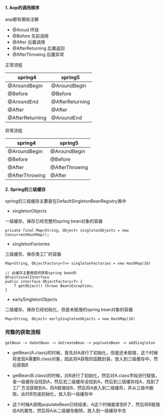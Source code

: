 #### 1. Aop的调用顺序

aop都有哪些注解

- @Aroud    环绕
- @Before   先前调用
- @After    后置调用
- @AfterReturning   后置返回
- @AfterThrowing    后置异常

正常流程

| spring4 | spring5
|---|---
| @AroundBegin | @AroundBegin
| @Before | @Before
| @AroundEnd | @AfterReturning
| @After |  @After
| @AfterReturning | @AroundEnd


异常流程

| spring4 | spring5
|---|---
| @AroundBegin | @AroundBegin
| @Before | @Before
| @After |  @AfterThrowing
| @AfterThrowing | @After


#### 2. Spring的三级缓存

spring的三级缓存主要是在DefaultSingletonBeanRegistry类中

- singletonObjects

一级缓存，保存已经完整的spring bean对象的容器

    private final Map<String, Object> singletonObjects = new ConcurrentHashMap();

- singletonFactories

三级缓存，保存类工厂的容器

    Map<String, ObjectFactory<?>> singletonFactories = new HashMap(16)
    
    // 此缓存主要是提供获取spring bean的
    @FunctionalInterface
    public interface ObjectFactory<T> {
        T getObject() throws BeansException;
    }

- earlySingletonObjects

二级缓存，保存已经初始化，但是未赋值的spring bean对象的容器

    Map<String, Object> earlySingletonObjects = new HashMap(16)

### 完整的获取流程

    getBean -> doGetBean -> doCreateBean -> popluateBean -> addSingleton

- getBean(A.class)的时候，首先对A进行了初始化，但是还未赋值，这个时候将发现A需要B.class对象，因此将A获取的函数封装，放入到三级缓存中，然后获取B

- getBean(B.class)的时候，对B进行了初始化，然后对A.class字段进行赋值，查一级缓存没找到A，然后去二级缓存没找到A，然后到三级缓存找A，找到了工厂方法获取到A，将A赋值给B，然后将A放入到二级缓存，并从三级中删除。此时B完成初始化，放入到一级缓存中

- 这个时候A调用populateBean已经结束，A这个时候能拿到B了，然后将B赋值给A的属性，然后将A从二级缓存删除，放入到一级缓存中去
